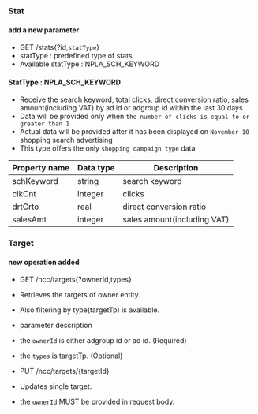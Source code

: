 ### Stat

#### add a new parameter
* GET /stats{?id,`statType`}
* statType : predefined type of stats
* Available statType : NPLA_SCH_KEYWORD

#### StatType : NPLA_SCH_KEYWORD
* Receive the search keyword, total clicks, direct conversion ratio, sales amount(including VAT) by ad id or adgroup id within the last 30 days
* Data will be provided only when `the number of clicks is equal to or greater than 1`
* Actual data will be provided after it has been displayed on `November 10` shopping search advertising 
* This type offers the only `shopping campaign type` data

Property name|Data type|Description
---|---|---
schKeyword |string|search keyword
clkCnt|integer|clicks
drtCrto|real|direct conversion ratio
salesAmt |integer|sales amount(including VAT)

### Target
#### new operation added
* GET /ncc/targets{?ownerId,types}
 * Retrieves the targets of owner entity.
 * Also filtering by type(targetTp) is available.
* parameter description
 * the `ownerId` is either adgroup id or ad id. (Required)
 * the `types` is targetTp. (Optional)

* PUT /ncc/targets/{targetId}
 * Updates single target.
 * the `ownerId` MUST be provided in request body.
